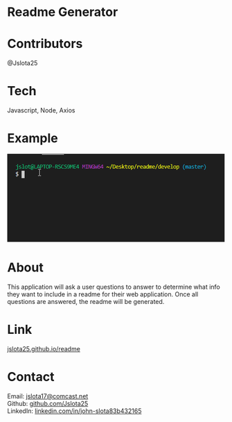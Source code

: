 # Readme Generator

# Contributors
@Jslota25

# Tech
Javascript, Node, Axios

# Example
![](readme.gif)

# About
This application will ask a user questions to answer to determine what info they want to include in a readme for their web application.  Once all questions are answered, the readme will be generated. 

# Link
<a href ="https://jslota25.github.io/readme/">jslota25.github.io/readme</a>

# Contact
Email: <a href="mailto:jslota17@comcast.net">jslota17@comcast.net</a> <br>
Github: <a href="https://github.com/Jslota25">github.com/Jslota25</a> <br>
LinkedIn: <a href="https://www.linkedin.com/in/john-slota-83b432165/">linkedin.com/in/john-slota83b432165</a>